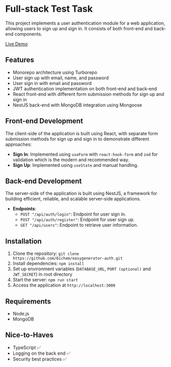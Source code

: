# Full-stack Test Task 

This project implements a user authentication module for a web application, allowing users to sign up and sign in. It consists of both front-end and back-end components.

[Live Demo](https://easygenerator-auth.vercel.app)

## Features

- Monorepo architecture using Turborepo
- User sign up with email, name, and password
- User sign in with email and password
- JWT authentication implementation on both front-end and back-end
- React front-end with different form submission methods for sign up and sign in
- NestJS back-end with MongoDB integration using Mongoose

## Front-end Development

The client-side of the application is built using React, with separate form submission methods for sign up and sign in to demonstrate different approaches:

- **Sign In**: Implemented using `useForm` with `react-hook-form` and `zod` for validation which is the modern and recommended way.
- **Sign Up**: Implemented using `useState` and manual handling.

## Back-end Development

The server-side of the application is built using NestJS, a framework for building efficient, reliable, and scalable server-side applications.

- **Endpoints**:
  - `POST "/api/auth/login"`: Endpoint for user sign in.
  - `POST "/api/auth/register"`: Endpoint for user sign up.
  - `GET "/api/users"`: Endpoint to retrieve user information.

## Installation

1. Clone the repository: `git clone https://github.com/6ichem/easygenerator-auth.git`
2. Install dependencies: `npm install`
3. Set up environment variables (`DATABASE_URL`, `PORT (optional)` and `JWT_SECRET`) in root directory
4. Start the server: `npm run start`
5. Access the application at `http://localhost:3000`

## Requirements

- Node.js
- MongoDB

## Nice-to-Haves

- TypeScript ✅
- Logging on the back end ✅
- Security best practices ✅
